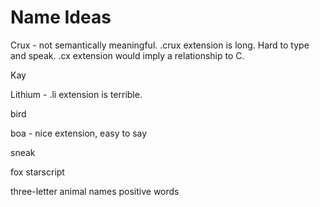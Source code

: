 # Name Ideas

Crux - not semantically meaningful. .crux extension is long. Hard to type and speak. .cx extension would imply a relationship to C.

Kay

Lithium - .li extension is terrible.

bird

boa - nice extension, easy to say

sneak

fox
starscript

three-letter animal names
positive words
